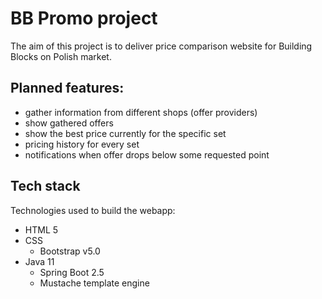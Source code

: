# BB Promo project

The aim of this project is to deliver price comparison website for 
Building Blocks on Polish market.

## Planned features:

- gather information from different shops (offer providers)
- show gathered offers
- show the best price currently for the specific set
- pricing history for every set
- notifications when offer drops below some requested point

## Tech stack

Technologies used to build the webapp:

- HTML 5
- CSS
    - Bootstrap v5.0
- Java 11
    - Spring Boot 2.5
    - Mustache template engine